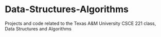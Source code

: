 # Data-Structures-Algorithms
Projects and code related to the Texas A&amp;M University CSCE 221 class, Data Structures and Algorithms
